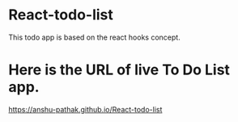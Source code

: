 # React-todo-list
This todo app is based on the react hooks concept.

# Here is the URL of live To Do List app.

https://anshu-pathak.github.io/React-todo-list
